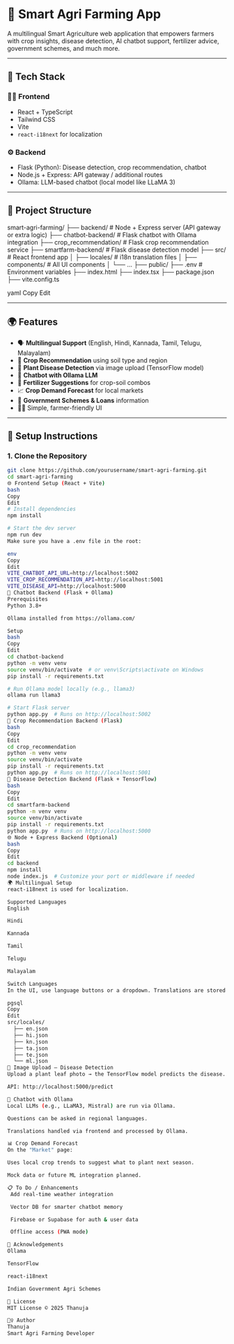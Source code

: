 # 🌾 Smart Agri Farming App

A multilingual Smart Agriculture web application that empowers farmers with crop insights, disease detection, AI chatbot support, fertilizer advice, government schemes, and much more.

---

## 🧰 Tech Stack

### 👨‍🌾 Frontend
- React + TypeScript
- Tailwind CSS
- Vite
- `react-i18next` for localization

### ⚙️ Backend
- Flask (Python): Disease detection, crop recommendation, chatbot
- Node.js + Express: API gateway / additional routes
- Ollama: LLM-based chatbot (local model like LLaMA 3)

---

## 📁 Project Structure

smart-agri-farming/
├── backend/ # Node + Express server (API gateway or extra logic)
├── chatbot-backend/ # Flask chatbot with Ollama integration
├── crop_recommendation/ # Flask crop recommendation service
├── smartfarm-backend/ # Flask disease detection model
├── src/ # React frontend app
│ ├── locales/ # i18n translation files
│ ├── components/ # All UI components
│ └── ...
├── public/
├── .env # Environment variables
├── index.html
├── index.tsx
├── package.json
├── vite.config.ts

yaml
Copy
Edit

---

## 🌍 Features

- 🗣️ **Multilingual Support** (English, Hindi, Kannada, Tamil, Telugu, Malayalam)
- 🌱 **Crop Recommendation** using soil type and region
- 🦠 **Plant Disease Detection** via image upload (TensorFlow model)
- 🤖 **Chatbot with Ollama LLM**
- 🧪 **Fertilizer Suggestions** for crop-soil combos
- 📈 **Crop Demand Forecast** for local markets
- 💸 **Government Schemes & Loans** information
- 🧑‍🌾 Simple, farmer-friendly UI

---

## 🚀 Setup Instructions

### 1. Clone the Repository

```bash
git clone https://github.com/yourusername/smart-agri-farming.git
cd smart-agri-farming
🌐 Frontend Setup (React + Vite)
bash
Copy
Edit
# Install dependencies
npm install

# Start the dev server
npm run dev
Make sure you have a .env file in the root:

env
Copy
Edit
VITE_CHATBOT_API_URL=http://localhost:5002
VITE_CROP_RECOMMENDATION_API=http://localhost:5001
VITE_DISEASE_API=http://localhost:5000
🧠 Chatbot Backend (Flask + Ollama)
Prerequisites
Python 3.8+

Ollama installed from https://ollama.com/

Setup
bash
Copy
Edit
cd chatbot-backend
python -m venv venv
source venv/bin/activate  # or venv\Scripts\activate on Windows
pip install -r requirements.txt

# Run Ollama model locally (e.g., llama3)
ollama run llama3

# Start Flask server
python app.py  # Runs on http://localhost:5002
🌾 Crop Recommendation Backend (Flask)
bash
Copy
Edit
cd crop_recommendation
python -m venv venv
source venv/bin/activate
pip install -r requirements.txt
python app.py  # Runs on http://localhost:5001
🧬 Disease Detection Backend (Flask + TensorFlow)
bash
Copy
Edit
cd smartfarm-backend
python -m venv venv
source venv/bin/activate
pip install -r requirements.txt
python app.py  # Runs on http://localhost:5000
🌐 Node + Express Backend (Optional)
bash
Copy
Edit
cd backend
npm install
node index.js  # Customize your port or middleware if needed
🌍 Multilingual Setup
react-i18next is used for localization.

Supported Languages
English

Hindi

Kannada

Tamil

Telugu

Malayalam

Switch Languages
In the UI, use language buttons or a dropdown. Translations are stored in:

pgsql
Copy
Edit
src/locales/
  ├── en.json
  ├── hi.json
  ├── kn.json
  ├── ta.json
  ├── te.json
  └── ml.json
🧪 Image Upload – Disease Detection
Upload a plant leaf photo → the TensorFlow model predicts the disease.

API: http://localhost:5000/predict

🤖 Chatbot with Ollama
Local LLMs (e.g., LLaMA3, Mistral) are run via Ollama.

Questions can be asked in regional languages.

Translations handled via frontend and processed by Ollama.

📊 Crop Demand Forecast
On the "Market" page:

Uses local crop trends to suggest what to plant next season.

Mock data or future ML integration planned.

📋 To Do / Enhancements
 Add real-time weather integration

 Vector DB for smarter chatbot memory

 Firebase or Supabase for auth & user data

 Offline access (PWA mode)

🧠 Acknowledgements
Ollama

TensorFlow

react-i18next

Indian Government Agri Schemes

📜 License
MIT License © 2025 Thanuja

🙋‍♀️ Author
Thanuja
Smart Agri Farming Developer





